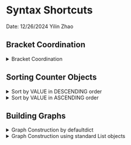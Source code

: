 # Syntax Shortcuts

Date: 12/26/2024
Yilin Zhao

## Bracket Coordination

<details>
<summary>Bracket Coordination</summary>

### Explanation

```python
def isValid(self, s):
    if not s:
        return True
        
    stack = []
    brackets = {')':'(', ']':'[', '}':'{'}
    
    for char in s:
        if char in '([{':
            stack.append(char)
        elif char in ')]}':
            if not stack or stack[-1] != brackets[char]:
                return False
            stack.pop()
            
    return len(stack) == 0
```


</details>

## Sorting Counter Objects


<details>
<summary>Sort by VALUE in DESCENDING order</summary>

### Explanation

```python
from collections import Counter

counter = Counter({'apple': 4, 'banana': 2, 'orange': 5})

# Sort by values in descending order
sorted_by_value = sorted(counter.items(), key=lambda x: x[1], reverse=True)
print(sorted_by_value)
```

WILL PRINT OUT:

```python
[('orange', 5), ('apple', 4), ('banana', 2)]
```

</details>

<details>
<summary>Sort by VALUE in ASCENDING order</summary>

### Explanation

```python
# Sort by values in ascending order
sorted_by_value_asc = sorted(counter.items(), key=lambda x: x[1])
print(sorted_by_value_asc)
```

WILL PRINT OUT:

```python
[('banana', 2), ('apple', 4), ('orange', 5)]
```

</details>

## Building Graphs

<details>
<summary>Graph Construction by defaultdict</summary>

### Explanation

```python
from collections import defaultdict

def build_graph(numCourses, prerequisites):
    graph = defaultdict(list)
    for course, prereq in prerequisites:
        graph[prereq].append(course)
    return graph

graph = build_graph(4, [[1,0],[2,1],[3,2]])
print(graph)
```

It would print out:

```python
{
    0: [1],  # Course 0 → Course 1
    1: [2],  # Course 1 → Course 2
    2: [3]   # Course 2 → Course 3
}


```

</details>

<details>
<summary>Graph Construction using standard List objects</summary>

### Explanation

```python
def build_graph(numCourses, prerequisites):
    graph = [[] for _ in range(numCourses)]  # List of empty lists
    for course, prereq in prerequisites:
        graph[prereq].append(course)
    return graph

graph = build_graph(4, [[1,0],[2,1],[3,2]])
print(graph)

```

It would print out:

```python
[
    [1],  # Node 0 → 1
    [2],  # Node 1 → 2
    [3],  # Node 2 → 3
    []    # Node 3 has no outgoing edges
]



```

</details>